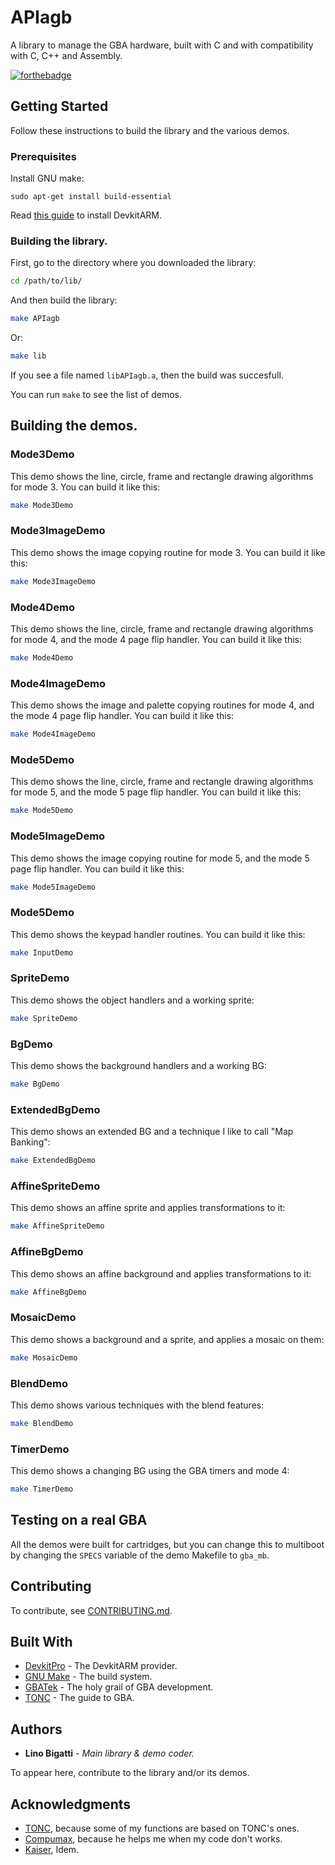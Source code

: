 # APIagb

A library to manage the GBA hardware, built with C and with compatibility with C, C++ and Assembly.

[![forthebadge](https://forthebadge.com/images/badges/compatibility-club-penguin.svg)](https://forthebadge.com)

## Getting Started

Follow these instructions to build the library and the various demos.

### Prerequisites

Install GNU make:

```
sudo apt-get install build-essential
```

Read [this guide](https://devkitpro.org/wiki/Getting_Started) to install DevkitARM.

### Building the library.

First, go to the directory where you downloaded the library:

```bash
cd /path/to/lib/
```

And then build the library:

```bash
make APIagb
```
Or:
```bash
make lib
```

If you see a file named `libAPIagb.a`, then the build was succesfull.

You can run `make` to see the list of demos.

## Building the demos.

### Mode3Demo

This demo shows the line, circle, frame and rectangle drawing algorithms for mode 3. You can build it like this:

```bash
make Mode3Demo
```

### Mode3ImageDemo

This demo shows the image copying routine for mode 3. You can build it like this:

```bash
make Mode3ImageDemo
```

### Mode4Demo

This demo shows the line, circle, frame and rectangle drawing algorithms for mode 4, and the mode 4 page flip handler. You can build it like this:

```bash
make Mode4Demo
```

### Mode4ImageDemo

This demo shows the image and palette copying routines for mode 4, and the mode 4 page flip handler. You can build it like this:

```bash
make Mode4ImageDemo
```

### Mode5Demo

This demo shows the line, circle, frame and rectangle drawing algorithms for mode 5, and the mode 5 page flip handler. You can build it like this:

```bash
make Mode5Demo
```

### Mode5ImageDemo

This demo shows the image copying routine for mode 5, and the mode 5 page flip handler. You can build it like this:

```bash
make Mode5ImageDemo
```

### Mode5Demo

This demo shows the keypad handler routines. You can build it like this:

```bash
make InputDemo
```

### SpriteDemo

This demo shows the object handlers and a working sprite:

```bash
make SpriteDemo
```

### BgDemo

This demo shows the background handlers and a working BG:

```bash
make BgDemo
```

### ExtendedBgDemo

This demo shows an extended BG and a technique I like to call "Map Banking":

```bash
make ExtendedBgDemo
```

### AffineSpriteDemo

This demo shows an affine sprite and applies transformations to it:

```bash
make AffineSpriteDemo
```

### AffineBgDemo

This demo shows an affine background and applies transformations to it:

```bash
make AffineBgDemo
```

### MosaicDemo

This demo shows a background and a sprite, and applies a mosaic on them:

```bash
make MosaicDemo
```

### BlendDemo

This demo shows various techniques with the blend features:

```bash
make BlendDemo
```

### TimerDemo

This demo shows a changing BG using the GBA timers and mode 4:

```bash
make TimerDemo
```

## Testing on a real GBA

All the demos were built for cartridges, but you can change this to multiboot by changing the `SPECS` variable of the demo Makefile to `gba_mb`.

## Contributing

To contribute, see [CONTRIBUTING.md](https://github.com/LinoBigatti/APIagb-dev/blob/developement/CONTRIBUTING.md).

## Built With

* [DevkitPro](https://github.com/devkitPro) - The DevkitARM provider.
* [GNU Make](https://www.gnu.org/software/make/) - The build system.
* [GBATek](https://problemkaputt.de/gbatek.htm) - The holy grail of GBA development.
* [TONC](https://www.coranac.com/tonc/text/toc.htm) - The guide to GBA.

## Authors

* **Lino Bigatti** - *Main library & demo coder.*

To appear here, contribute to the library and/or its demos.

## Acknowledgments

* [TONC](https://www.coranac.com/tonc/text/toc.htm), because some of my functions are based on TONC's ones.
* [Compumax](https://github.com/CompuMaxx), because he helps me when my code don't works.
* [Kaiser](https://github.com/kaisermg5), Idem.
